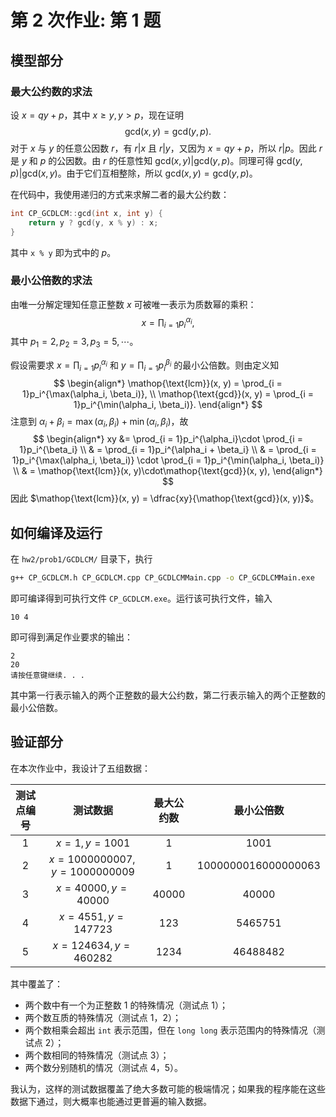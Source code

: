 # 第 2 次作业: 第 1 题

## 模型部分

### 最大公约数的求法

设 $x = qy + p$，其中 $x \ge y, y > p$，现在证明
$$
\mathop{\text{gcd}}(x, y) = \mathop{\text{gcd}}(y, p).
$$
对于 $x$ 与 $y$ 的任意公因数 $r$，有 $r | x$ 且 $r | y$，又因为 $x = qy + p$，所以 $r|p$。因此 $r$ 是 $y$ 和 $p$ 的公因数。由 $r$ 的任意性知 $\mathop{\text{gcd}}(x, y) | \mathop{\text{gcd}}(y, p)$。同理可得 $\mathop{\text{gcd}}(y, p) | \mathop{\text{gcd}}(x, y)$。由于它们互相整除，所以 $\mathop{\text{gcd}}(x, y) = \mathop{\text{gcd}}(y, p)$。

在代码中，我使用递归的方式来求解二者的最大公约数：

```cpp
int CP_GCDLCM::gcd(int x, int y) {
    return y ? gcd(y, x % y) : x;
}
```

其中 `x % y` 即为式中的 $p$。

### 最小公倍数的求法

由唯一分解定理知任意正整数 $x$ 可被唯一表示为质数幂的乘积：
$$
x = \prod_{i = 1}p_i^{\alpha_i},
$$
其中 $p_1 = 2, p_2 = 3, p_3 = 5, \cdots$。

假设需要求 $x = \prod_{i = 1}p_i^{\alpha_i}$ 和 $y = \prod_{i = 1}p_i^{\beta_i}$ 的最小公倍数。则由定义知
$$
\begin{align*}
\mathop{\text{lcm}}(x, y) = \prod_{i = 1}p_i^{\max(\alpha_i, \beta_i)}, \\
\mathop{\text{gcd}}(x, y) = \prod_{i = 1}p_i^{\min(\alpha_i, \beta_i)}.
\end{align*}
$$
注意到 $\alpha_i + \beta_i = \max(\alpha_i, \beta_i) + \min(\alpha_i, \beta_i)$，故
$$
\begin{align*}
xy &= \prod_{i = 1}p_i^{\alpha_i}\cdot \prod_{i = 1}p_i^{\beta_i} \\
& = \prod_{i = 1}p_i^{\alpha_i + \beta_i} \\
& = \prod_{i = 1}p_i^{\max(\alpha_i, \beta_i)} \cdot \prod_{i = 1}p_i^{\min(\alpha_i, \beta_i)} \\
& = \mathop{\text{lcm}}(x, y)\cdot\mathop{\text{gcd}}(x, y),
\end{align*}
$$
因此 $\mathop{\text{lcm}}(x, y) = \dfrac{xy}{\mathop{\text{gcd}}(x, y)}$。

## 如何编译及运行

在 `hw2/prob1/GCDLCM/` 目录下，执行

```cmd
g++ CP_GCDLCM.h CP_GCDLCM.cpp CP_GCDLCMMain.cpp -o CP_GCDLCMMain.exe
```

即可编译得到可执行文件 `CP_GCDLCM.exe`。运行该可执行文件，输入

```
10 4
```

即可得到满足作业要求的输出：

```
2
20
请按任意键继续. . . 
```

其中第一行表示输入的两个正整数的最大公约数，第二行表示输入的两个正整数的最小公倍数。

## 验证部分

在本次作业中，我设计了五组数据：

| 测试点编号 |             测试数据             | 最大公约数 |      最小公倍数       |
| :--------: | :------------------------------: | :--------: | :-------------------: |
|     1      |        $x = 1, y = 1001$         |    $1$     |        $1001$         |
|     2      | $x = 1000000007, y = 1000000009$ |    $1$     | $1000000016000000063$ |
|     3      |      $x = 40000, y = 40000$      |  $40000$   |        $40000$        |
|     4      |      $x = 4551, y = 147723$      |   $123$    |       $5465751$       |
|     5      |     $x = 124634, y = 460282$     |   $1234$   |      $46488482$       |

其中覆盖了：

- 两个数中有一个为正整数 $1$ 的特殊情况（测试点 1）；
- 两个数互质的特殊情况（测试点 1，2）；
- 两个数相乘会超出 `int` 表示范围，但在 `long long` 表示范围内的特殊情况（测试点 2）；
- 两个数相同的特殊情况（测试点 3）；
- 两个数分别随机的情况（测试点 4，5）。

我认为，这样的测试数据覆盖了绝大多数可能的极端情况；如果我的程序能在这些数据下通过，则大概率也能通过更普遍的输入数据。